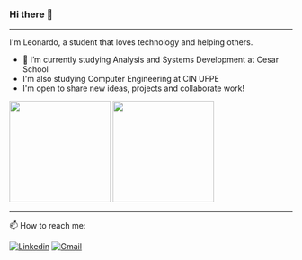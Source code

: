 ### Hi there 👋
----
  
I'm Leonardo, a student that loves technology and helping others.
   
- 🔭 I’m currently studying Analysis and Systems Development at Cesar School
- I'm also studying Computer Engineering at CIN UFPE
- I'm open to share new ideas, projects and collaborate work!

<div>
  <img height="180em" src ="https://github-readme-stats.vercel.app/api?username=ibiapleo&show_icons=true&theme=dark"/> 
  <img height="180em" src="https://github-readme-stats.vercel.app/api/top-langs/?username=andressansantos&layout=compact&theme=dark"/>
</div>

 ----
    
📫 How to reach me: 

[![Linkedin](https://img.shields.io/badge/LinkedIn-0077B5?style=for-the-badge&logo=linkedin&logoColor=white)](https://www.linkedin.com/in/leo-ibiapina)
[![Gmail](https://img.shields.io/badge/Gmail-D14836?style=for-the-badge&logo=gmail&logoColor=white)](mailto:leonardojose159357@gmail.com)
